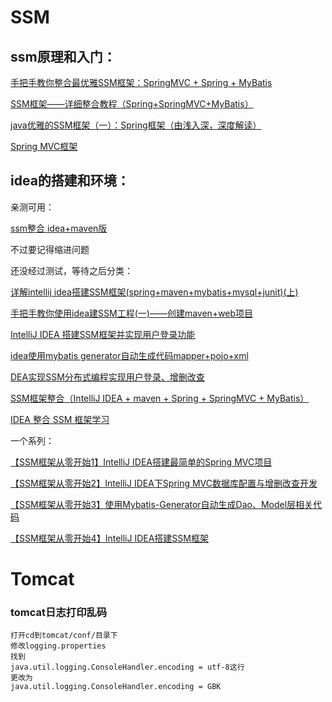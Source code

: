 # SSM

## ssm原理和入门：
 
[手把手教你整合最优雅SSM框架：SpringMVC + Spring + MyBatis](https://blog.csdn.net/qq598535550/article/details/51703190)
 
[SSM框架——详细整合教程（Spring+SpringMVC+MyBatis）](https://www.cnblogs.com/zyw-205520/p/4771253.html)

[java优雅的SSM框架（一）：Spring框架（由浅入深，深度解读）](https://baijiahao.baidu.com/s?id=1623472794079496219&wfr=spider&for=pc)

[Spring MVC框架](https://www.cnblogs.com/jxtx92/p/8022154.html)

## idea的搭建和环境：

亲测可用：

[ssm整合 idea+maven版](https://www.cnblogs.com/lflying/p/10997473.html)
 
 不过要记得缩进问题
 
还没经过测试，等待之后分类：

 [详解intellij idea搭建SSM框架(spring+maven+mybatis+mysql+junit)(上)](https://www.cnblogs.com/toutou/p/ssm_spring.html)
 
 [手把手教你使用idea建SSM工程(一)——创建maven+web项目](https://blog.csdn.net/daxia_2016/article/details/81265282)
 
 [IntelliJ IDEA 搭建SSM框架并实现用户登录功能](https://www.javazhiyin.com/40095.html)
 
 [idea使用mybatis generator自动生成代码mapper+pojo+xml](https://blog.csdn.net/i168wintop/article/details/94972991)
 
 [DEA实现SSM分布式编程实现用户登录、增删改查](https://blog.csdn.net/Franks_Wan/article/details/94432149)
 
 [SSM框架整合（IntelliJ IDEA + maven + Spring + SpringMVC + MyBatis）](https://blog.csdn.net/GallenZhang/article/details/51932152)
 
 [IDEA 整合 SSM 框架学习](https://www.cnblogs.com/wmyskxz/p/8916365.html)
 
 一个系列：
 
 [【SSM框架从零开始1】IntelliJ IDEA搭建最简单的Spring MVC项目](https://www.jianshu.com/p/23e58ca14f1c)
 
 [【SSM框架从零开始2】IntelliJ IDEA下Spring MVC数据库配置与增删改查开发](https://www.jianshu.com/p/61d16f8ad23a)
 
 [【SSM框架从零开始3】使用Mybatis-Generator自动生成Dao、Model层相关代码](https://www.jianshu.com/p/ad8fb997e4c8)
 
 [【SSM框架从零开始4】IntelliJ IDEA搭建SSM框架](https://www.jianshu.com/p/c01f0f499715?utm_campaign=haruki&utm_content=note&utm_medium=reader_share&utm_source=weixin)
 
 # Tomcat 
 
 ### tomcat日志打印乱码 
    打开cd到tomcat/conf/目录下
    修改logging.properties
    找到
    java.util.logging.ConsoleHandler.encoding = utf-8这行
    更改为
    java.util.logging.ConsoleHandler.encoding = GBK